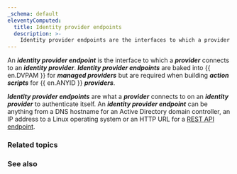 ```yaml
---
_schema: default
eleventyComputed:
  title: Identity provider endpoints
  description: >-
    Identity provider endpoints are the interfaces to which a provider connects to an identity provider.
---
```


An ***identity provider endpoint*** is the interface to which a ***provider*** connects to an ***identity provider***. ***Identity provider endpoints*** are baked into {{ en.DVPAM }} for ***managed providers*** but are required when building ***action scripts*** for {{ en.ANYID }} ***providers***.

***Identity provider endpoints*** are what a ***provider*** connects to on an ***identity provider*** to authenticate itself. An ***identity provider endpoint*** can be anything from a DNS hostname for an Active Directory domain controller, an IP address to a Linux operating system or an HTTP URL for a [REST API endpoint](https://blog.postman.com/what-is-an-api-endpoint/).

### Related topics


### See also

